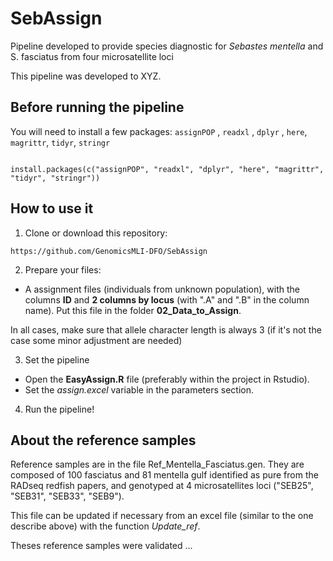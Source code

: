 # SebAssign

Pipeline developed to provide species diagnostic for *Sebastes mentella* and S. fasciatus from four microsatellite loci

This pipeline was developed to XYZ.

## Before running the pipeline

You will need to install a few packages: `assignPOP` , `readxl` , `dplyr` , `here`, `magrittr`, `tidyr`, `stringr`

```{r}

install.packages(c("assignPOP", "readxl", "dplyr", "here", "magrittr", "tidyr", "stringr"))

```

## How to use it

1.  Clone or download this repository:

`https://github.com/GenomicsMLI-DFO/SebAssign`

2.  Prepare your files:

-   A assignment files (individuals from unknown population), with the columns **ID** and **2 columns by locus** (with ".A" and ".B" in the column name). Put this file in the folder **02_Data_to_Assign**.

In all cases, make sure that allele character length is always 3 (if it's not the case some minor adjustment are needed)

3.  Set the pipeline

-   Open the **EasyAssign.R** file (preferably within the project in Rstudio).
-   Set the *assign.excel* variable in the parameters section.

4.  Run the pipeline!

## About the reference samples

Reference samples are in the file Ref_Mentella_Fasciatus.gen. They are composed of 100 fasciatus and 81 mentella gulf identified as pure from the RADseq redfish papers, and genotyped at 4 microsatellites loci ("SEB25", "SEB31", "SEB33", "SEB9").

This file can be updated if necessary from an excel file (similar to the one describe above) with the function *Update_ref*.

Theses reference samples were validated ...
